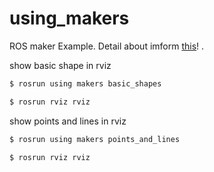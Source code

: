 # using_makers
ROS maker Example.
Detail about imform [this](http://wiki.ros.org/rviz/DisplayTypes/Marker)! .

show basic shape in rviz
``` bash
$ rosrun using makers basic_shapes
```
``` bash
$ rosrun rviz rviz
```

show points and lines in rviz
``` bash
$ rosrun using makers points_and_lines
```
``` bash
$ rosrun rviz rviz
```
